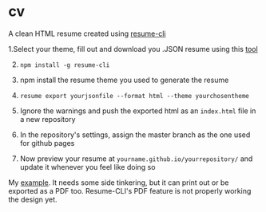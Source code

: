 # cv

A clean HTML resume created using [resume-cli](https://github.com/jsonresume/resume-cli/blob/master/README.md)

1.Select your theme, fill out and download you .JSON resume using this [tool](http://registry.jsonresume.org)

2. `npm install -g resume-cli`

3. npm install the resume theme you used to generate the resume

4. `resume export yourjsonfile --format html --theme yourchosentheme`

5. Ignore the warnings and push the exported html as an `index.html` file in a new repository

6. In the repository's settings, assign the master branch as the one used for github pages

7. Now preview your resume at `yourname.github.io/yourrepository/` and update it whenever you feel like doing so

My [example](https://dvisan.github.io/resume/). It needs some side tinkering, but it can print out or be exported as a PDF too. Resume-CLI's PDF feature is not properly working the design yet.
